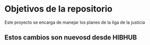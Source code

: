 # Objetivos de la repositorio

Este proyecto se encarga de manejar los planes de la liga de la justicia


## Estos cambios son nuevosd desde HIBHUB


